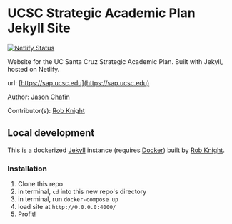 # UCSC Strategic Academic Plan Jekyll Site

[![Netlify Status](https://api.netlify.com/api/v1/badges/4d8780d2-794e-4cdf-a9e3-2785456ecb53/deploy-status)](https://app.netlify.com/sites/ucsc-sap/deploys)

Website for the UC Santa Cruz Strategic Academic Plan. Built with Jekyll, hosted on Netlify.

url: [https://sap.ucsc.edu](https://sap.ucsc.edu)

Author: [Jason Chafin](https://github.com/Herm71)

Contributor(s): [Rob Knight](https://github.com/knice)

## Local development

This is a dockerized [Jekyll](https://jekyllrb.com/) instance (requires [Docker](https://www.docker.com/)) built by [Rob Knight](https://github.com/knice).


### Installation

1. Clone this repo
2. in terminal, `cd` into this new repo's directory
2. in terminal, run `docker-compose up`
3. load site at `http://0.0.0.0:4000/`
4. Profit!

